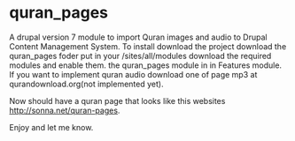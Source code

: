 quran_pages
===========

A drupal version 7 module to import Quran images and audio to Drupal Content Management System.
To install download the project download the quran_pages foder put in your /sites/all/modules
download the required modules and enable them. the quran_pages module in in Features module.
If you want to implement quran audio download one of page mp3 at qurandownload.org(not implemented yet).

Now should have a quran page that looks like this websites http://sonna.net/quran-pages.

Enjoy and let me know.

